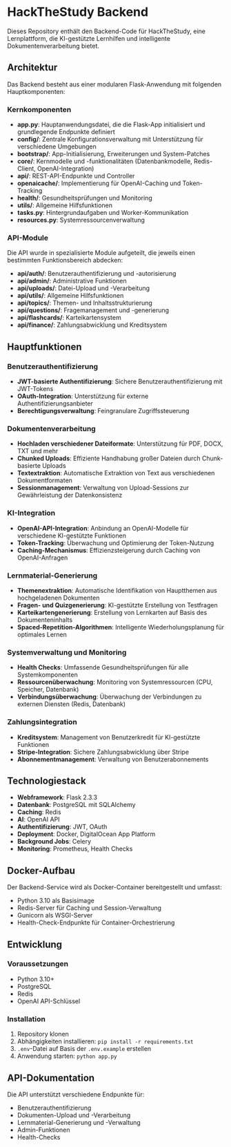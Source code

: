 # HackTheStudy Backend

Dieses Repository enthält den Backend-Code für HackTheStudy, eine Lernplattform, die KI-gestützte Lernhilfen und intelligente Dokumentenverarbeitung bietet.

## Architektur

Das Backend besteht aus einer modularen Flask-Anwendung mit folgenden Hauptkomponenten:

### Kernkomponenten

- **app.py**: Hauptanwendungsdatei, die die Flask-App initialisiert und grundlegende Endpunkte definiert
- **config/**: Zentrale Konfigurationsverwaltung mit Unterstützung für verschiedene Umgebungen
- **bootstrap/**: App-Initialisierung, Erweiterungen und System-Patches
- **core/**: Kernmodelle und -funktionalitäten (Datenbankmodelle, Redis-Client, OpenAI-Integration)
- **api/**: REST-API-Endpunkte und Controller
- **openaicache/**: Implementierung für OpenAI-Caching und Token-Tracking
- **health/**: Gesundheitsprüfungen und Monitoring
- **utils/**: Allgemeine Hilfsfunktionen
- **tasks.py**: Hintergrundaufgaben und Worker-Kommunikation
- **resources.py**: Systemressourcenverwaltung

### API-Module

Die API wurde in spezialisierte Module aufgeteilt, die jeweils einen bestimmten Funktionsbereich abdecken:

- **api/auth/**: Benutzerauthentifizierung und -autorisierung
- **api/admin/**: Administrative Funktionen
- **api/uploads/**: Datei-Upload und -Verarbeitung
- **api/utils/**: Allgemeine Hilfsfunktionen
- **api/topics/**: Themen- und Inhaltsstrukturierung
- **api/questions/**: Fragemanagement und -generierung
- **api/flashcards/**: Karteikartensystem
- **api/finance/**: Zahlungsabwicklung und Kreditsystem

## Hauptfunktionen

### Benutzerauthentifizierung

- **JWT-basierte Authentifizierung**: Sichere Benutzerauthentifizierung mit JWT-Tokens
- **OAuth-Integration**: Unterstützung für externe Authentifizierungsanbieter
- **Berechtigungsverwaltung**: Feingranulare Zugriffssteuerung

### Dokumentenverarbeitung

- **Hochladen verschiedener Dateiformate**: Unterstützung für PDF, DOCX, TXT und mehr
- **Chunked Uploads**: Effiziente Handhabung großer Dateien durch Chunk-basierte Uploads
- **Textextraktion**: Automatische Extraktion von Text aus verschiedenen Dokumentformaten
- **Sessionmanagement**: Verwaltung von Upload-Sessions zur Gewährleistung der Datenkonsistenz

### KI-Integration

- **OpenAI-API-Integration**: Anbindung an OpenAI-Modelle für verschiedene KI-gestützte Funktionen
- **Token-Tracking**: Überwachung und Optimierung der Token-Nutzung
- **Caching-Mechanismus**: Effizienzsteigerung durch Caching von OpenAI-Anfragen

### Lernmaterial-Generierung

- **Themenextraktion**: Automatische Identifikation von Hauptthemen aus hochgeladenen Dokumenten
- **Fragen- und Quizgenerierung**: KI-gestützte Erstellung von Testfragen
- **Karteikartengenerierung**: Erstellung von Lernkarten auf Basis des Dokumenteninhalts
- **Spaced-Repetition-Algorithmen**: Intelligente Wiederholungsplanung für optimales Lernen

### Systemverwaltung und Monitoring

- **Health Checks**: Umfassende Gesundheitsprüfungen für alle Systemkomponenten
- **Ressourcenüberwachung**: Monitoring von Systemressourcen (CPU, Speicher, Datenbank)
- **Verbindungsüberwachung**: Überwachung der Verbindungen zu externen Diensten (Redis, Datenbank)

### Zahlungsintegration

- **Kreditsystem**: Management von Benutzerkredit für KI-gestützte Funktionen
- **Stripe-Integration**: Sichere Zahlungsabwicklung über Stripe
- **Abonnementmanagement**: Verwaltung von Benutzerabonnements

## Technologiestack

- **Webframework**: Flask 2.3.3
- **Datenbank**: PostgreSQL mit SQLAlchemy
- **Caching**: Redis
- **AI**: OpenAI API
- **Authentifizierung**: JWT, OAuth
- **Deployment**: Docker, DigitalOcean App Platform
- **Background Jobs**: Celery
- **Monitoring**: Prometheus, Health Checks

## Docker-Aufbau

Der Backend-Service wird als Docker-Container bereitgestellt und umfasst:

- Python 3.10 als Basisimage
- Redis-Server für Caching und Session-Verwaltung
- Gunicorn als WSGI-Server
- Health-Check-Endpunkte für Container-Orchestrierung

## Entwicklung

### Voraussetzungen

- Python 3.10+
- PostgreSQL
- Redis
- OpenAI API-Schlüssel

### Installation

1. Repository klonen
2. Abhängigkeiten installieren: `pip install -r requirements.txt`
3. `.env`-Datei auf Basis der `.env.example` erstellen
4. Anwendung starten: `python app.py`

## API-Dokumentation

Die API unterstützt verschiedene Endpunkte für:

- Benutzerauthentifizierung
- Dokumenten-Upload und -Verarbeitung
- Lernmaterial-Generierung und -Verwaltung
- Admin-Funktionen
- Health-Checks
